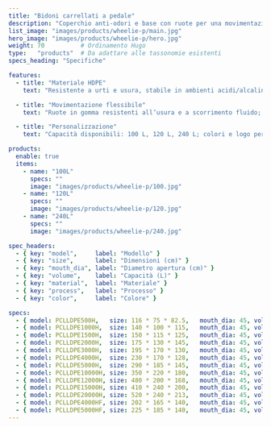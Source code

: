 ```yaml
---
title: "Bidoni carrellati a pedale"
description: "Coperchio anti-odori e base con ruote per una movimentazione agevole; adatti a quartieri, strade e parchi."
list_image: "images/products/wheelie-p/main.jpg"
hero_image: "images/products/wheelie-p/hero.jpg"
weight: 70          # Ordinamento Hugo
type:   "products"  # Da adattare alle tassonomie esistenti
specs_heading: "Specifiche"

features:
  - title: "Materiale HDPE"
    text: "Resistente a urti e usura, stabile in ambienti acidi/alcalini; corpo spesso e lunga durata."

  - title: "Movimentazione flessibile"
    text: "Ruote in gomma resistenti all’usura e a scorrimento fluido; facile da spingere anche a pieno carico."

  - title: "Personalizzazione"
    text: "Capacità disponibili: 100 L, 120 L, 240 L; colori e logo personalizzabili."

products:
  enable: true
  items:
    - name: "100L"
      specs: ""
      image: "images/products/wheelie-p/100.jpg"
    - name: "120L"
      specs: ""
      image: "images/products/wheelie-p/120.jpg"
    - name: "240L"
      specs: ""
      image: "images/products/wheelie-p/240.jpg"

spec_headers:
  - { key: "model",     label: "Modello" }
  - { key: "size",      label: "Dimensioni (cm)" }
  - { key: "mouth_dia", label: "Diametro apertura (cm)" }
  - { key: "volume",    label: "Capacità (L)" }
  - { key: "material",  label: "Materiale" }
  - { key: "process",   label: "Processo" }
  - { key: "color",     label: "Colore" }

specs:
  - { model: PCLLDPE500H,   size: 116 * 75 * 82.5,   mouth_dia: 45, volume: 500,   material: LLDPE, process: Rotostampaggio, color: Bianco }
  - { model: PCLLDPE1000H,  size: 140 * 100 * 115,   mouth_dia: 45, volume: 1000,  material: LLDPE, process: Rotostampaggio, color: Bianco }
  - { model: PCLLDPE1500H,  size: 150 * 115 * 125,   mouth_dia: 45, volume: 1500,  material: LLDPE, process: Rotostampaggio, color: Bianco }
  - { model: PCLLDPE2000H,  size: 175 * 130 * 145,   mouth_dia: 45, volume: 2000,  material: LLDPE, process: Rotostampaggio, color: Bianco }
  - { model: PCLLDPE3000H,  size: 195 * 170 * 130,   mouth_dia: 45, volume: 3000,  material: LLDPE, process: Rotostampaggio, color: Bianco }
  - { model: PCLLDPE4000H,  size: 230 * 170 * 128,   mouth_dia: 45, volume: 4000,  material: LLDPE, process: Rotostampaggio, color: Bianco }
  - { model: PCLLDPE5000H,  size: 290 * 185 * 145,   mouth_dia: 45, volume: 5000,  material: LLDPE, process: Rotostampaggio, color: Bianco }
  - { model: PCLLDPE10000H, size: 350 * 220 * 180,   mouth_dia: 45, volume: 10000, material: LLDPE, process: Rotostampaggio, color: Bianco }
  - { model: PCLLDPE12000H, size: 480 * 200 * 168,   mouth_dia: 45, volume: 12000, material: LLDPE, process: Rotostampaggio, color: Bianco }
  - { model: PCLLDPE15000H, size: 410 * 240 * 200,   mouth_dia: 45, volume: 15000, material: LLDPE, process: Rotostampaggio, color: Bianco }
  - { model: PCLLDPE20000H, size: 520 * 240 * 213,   mouth_dia: 45, volume: 20000, material: LLDPE, process: Rotostampaggio, color: Bianco }
  - { model: PCLLDPE4000HF, size: 202 * 165 * 140,   mouth_dia: 45, volume: 4000,  material: LLDPE, process: Rotostampaggio, color: Bianco }
  - { model: PCLLDPE5000HF, size: 225 * 185 * 140,   mouth_dia: 45, volume: 5000,  material: LLDPE, process: Rotostampaggio, color: Bianco }
---
```


